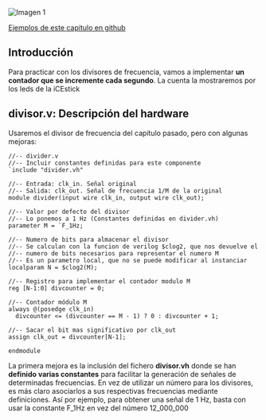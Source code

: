 ![Imagen 1](https://github.com/Obijuan/open-fpga-verilog-tutorial/raw/master/tutorial/T16-countsec/images/countsec-1.png)

[Ejemplos de este capítulo en github](https://github.com/Obijuan/open-fpga-verilog-tutorial/tree/master/tutorial/T16-countsec)

## Introducción

Para practicar con los divisores de frecuencia, vamos a implementar **un contador que se incremente cada segundo**. La cuenta la mostraremos por los leds de la iCEstick

## divisor.v: Descripción del hardware

Usaremos el divisor de frecuencia del capítulo pasado, pero con algunas mejoras:

    //-- divider.v
    //-- Incluir constantes definidas para este componente
    `include "divider.vh"
    
    //-- Entrada: clk_in. Señal original
    //-- Salida: clk_out. Señal de frecuencia 1/M de la original
    module divider(input wire clk_in, output wire clk_out);
    
    //-- Valor por defecto del divisor
    //-- Lo ponemos a 1 Hz (Constantes definidas en divider.vh)
    parameter M = `F_1Hz;
    
    //-- Numero de bits para almacenar el divisor
    //-- Se calculan con la funcion de verilog $clog2, que nos devuelve el 
    //-- numero de bits necesarios para representar el numero M
    //-- Es un parametro local, que no se puede modificar al instanciar
    localparam N = $clog2(M);
    
    //-- Registro para implementar el contador modulo M
    reg [N-1:0] divcounter = 0;
    
    //-- Contador módulo M
    always @(posedge clk_in)
      divcounter <= (divcounter == M - 1) ? 0 : divcounter + 1;
    
    //-- Sacar el bit mas significativo por clk_out
    assign clk_out = divcounter[N-1];
    
    endmodule

La primera mejora es la inclusión del fichero **divisor.vh** donde se han **definido varias constantes** para facilitar la generación de señales de determinadas frecuencias. En vez de utilizar un número para los divisores, es más claro asociarlos a sus respectivas frecuencias mediante definiciones. Así por ejemplo, para obtener una señal de 1 Hz, basta con usar la constante F_1Hz en vez del número 12_000_000





